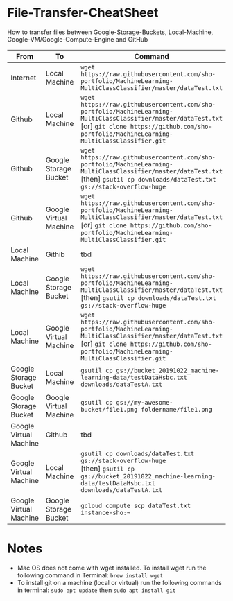 # File-Transfer-CheatSheet
How to transfer files between Google-Storage-Buckets, Local-Machine, Google-VM/Google-Compute-Engine and GitHub

| From                   | To                     | Command
| ---------------------- | ---------------------- | ---------------------------------------------------------------------------------------------------------------- 
| Internet               | Local Machine          | ```wget https://raw.githubusercontent.com/sho-portfolio/MachineLearning-MultiClassClassifier/master/dataTest.txt```    
| Github                 | Local Machine          | ```wget https://raw.githubusercontent.com/sho-portfolio/MachineLearning-MultiClassClassifier/master/dataTest.txt``` <br/> [or] ```git clone https://github.com/sho-portfolio/MachineLearning-MultiClassClassifier.git```                                                                                                              
| Github                 | Google Storage Bucket  | ```wget https://raw.githubusercontent.com/sho-portfolio/MachineLearning-MultiClassClassifier/master/dataTest.txt``` <br/>[then] ```gsutil cp downloads/dataTest.txt gs://stack-overflow-huge```                                            
| Github                 | Google Virtual Machine | ```wget https://raw.githubusercontent.com/sho-portfolio/MachineLearning-MultiClassClassifier/master/dataTest.txt``` <br/>[or] ```git clone https://github.com/sho-portfolio/MachineLearning-MultiClassClassifier.git```                    
| Local Machine          | Githib                 | tbd
| Local Machine          | Google Storage Bucket  | ```wget https://raw.githubusercontent.com/sho-portfolio/MachineLearning-MultiClassClassifier/master/dataTest.txt``` <br/>[then] ```gsutil cp downloads/dataTest.txt gs://stack-overflow-huge```
| Local Machine          | Google Virtual Machine | ```wget https://raw.githubusercontent.com/sho-portfolio/MachineLearning-MultiClassClassifier/master/dataTest.txt``` <br/>[or] ```git clone https://github.com/sho-portfolio/MachineLearning-MultiClassClassifier.git```
| Google Storage Bucket  | Local Machine          | ```gsutil cp gs://bucket_20191022_machine-learning-data/testDataHsbc.txt downloads/dataTestA.txt``` 
| Google Storage Bucket  | Google Virtual Machine | ```gsutil cp gs://my-awesome-bucket/file1.png foldername/file1.png```
| Google Virtual Machine | Github                 | tbd
| Google Virtual Machine | Local Machine          | ```gsutil cp downloads/dataTest.txt gs://stack-overflow-huge``` <br/> [then] ```gsutil cp gs://bucket_20191022_machine-learning-data/testDataHsbc.txt downloads/dataTestA.txt```
| Google Virtual Machine | Google Storage Bucket  | ```gcloud compute scp dataTest.txt instance-sho:~```


# Notes
* Mac OS does not come with wget installed.  To install wget run the following command in Terminal: ```brew install wget```
* To install git on a machine (local or virtual) run the following commands in terminal: ```sudo apt update``` then 
```sudo apt install git```
